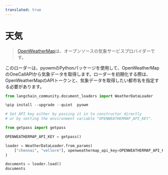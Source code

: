 ```yaml
---
translated: true
---
```


# 天気

>[OpenWeatherMap](https://openweathermap.org/)は、オープンソースの気象サービスプロバイダーです。

このローダーは、pyowmのPythonパッケージを使用して、OpenWeatherMapのOneCallAPIから気象データを取得します。ローダーを初期化する際は、OpenWeatherMapのAPIトークンと、気象データを取得したい都市名を指定する必要があります。

```python
from langchain_community.document_loaders import WeatherDataLoader
```

```python
%pip install --upgrade --quiet  pyowm
```

```python
# Set API key either by passing it in to constructor directly
# or by setting the environment variable "OPENWEATHERMAP_API_KEY".

from getpass import getpass

OPENWEATHERMAP_API_KEY = getpass()
```

```python
loader = WeatherDataLoader.from_params(
    ["chennai", "vellore"], openweathermap_api_key=OPENWEATHERMAP_API_KEY
)
```

```python
documents = loader.load()
documents
```
